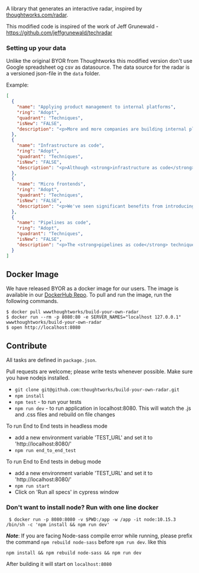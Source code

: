 
A library that generates an interactive radar, inspired by [thoughtworks.com/radar](http://thoughtworks.com/radar).

This modified code is inspired of the work of Jeff Grunewald - https://github.com/jeffgrunewald/techradar

### Setting up your data
Unlike the original BYOR from Thoughtworks this modified version don't use Google spreadsheet og csv as datasource.
The data source for the radar is a versioned json-file in the `data` folder.

Example:

```json
[
  {
    "name": "Applying product management to internal platforms",
    "ring": "Adopt",
    "quadrant": "Techniques",
    "isNew": "FALSE",
    "description": "<p>More and more companies are building internal platforms to roll out new digital solutions quickly and efficiently. Companies that succeed with this strategy are <strong>applying product management to internal platforms</strong>. This means establishing empathy with internal consumers (the development teams) and collaborating with them on the design. Platform product managers create roadmaps and ensure the platform delivers value to the business and enhances the developer experience. Unfortunately, we're also seeing less successful approaches, where teams create a platform in the void, based on unverified assumptions and without internal customers. These platforms, often despite aggressive internal tactics, end up being underutilized and a drain on the organization's delivery capability. As usual, good product management is all about building products that consumers love.</p>"
  },
  {
    "name": "Infrastructure as code",
    "ring": "Adopt",
    "quadrant": "Techniques",
    "isNew": "FALSE",
    "description": "<p>Although <strong>infrastructure as code</strong> is a relatively old technique (we’ve featured it in the Radar in 2011), it has become vitally important in the modern cloud era where the act of setting up infrastructure has become the passing of configuration instructions to a cloud platform. When we say \"as code\" we mean that all the good practices we've learned in the software world should be applied to infrastructure. Using source control, adhering to the <a href=\"https://en.wikipedia.org/wiki/Don%27t_repeat_yourself\">DRY principle</a>, modularization, maintainability, and using automated testing and deployment are all critical practices. Those of us with a deep software and infrastructure background need to empathize with and support colleagues who do not. Saying \"treat infrastructure like code\" isn't enough; we need to ensure the hard-won learnings from the software world are also applied consistently throughout the infrastructure realm.</p>"
  },
  {
    "name": "Micro frontends",
    "ring": "Adopt",
    "quadrant": "Techniques",
    "isNew": "FALSE",
    "description": "<p>We've seen significant benefits from introducing <a href=\"https://martinfowler.com/articles/microservices.html\">microservices</a>, which have allowed teams to scale the delivery of independently deployed and maintained services. Unfortunately, we've also seen many teams create a front-end monolith — a large, entangled browser application that sits on top of the back-end services — largely neutralizing the benefits of microservices. <strong>Micro frontends</strong> have continued to gain in popularity since they were first introduced. We've seen many teams adopt some form of this architecture as a way to manage the complexity of multiple developers and teams contributing to the same user experience. In June of last year, one of the originators of this technique published an <a href=\"https://martinfowler.com/articles/micro-frontends.html\">introductory article</a> that serves as a reference for micro frontends. It shows how this style can be implemented using various web programming mechanisms and builds out an example application using <a href=\"/radar/languages-and-frameworks/react-js\">React.js</a>. We're confident this style will grow in popularity as larger organizations try to decompose UI development across multiple teams.</p>"
  },
  {
    "name": "Pipelines as code",
    "ring": "Adopt",
    "quadrant": "Techniques",
    "isNew": "FALSE",
    "description": "<p>The <strong>pipelines as code</strong> technique emphasizes that the configuration of delivery pipelines that build, test and deploy our applications or infrastructure should be treated as code; they should be placed under source control and modularized in reusable components with automated testing and deployment. As organizations move to decentralized autonomous teams building <a href=\"https://martinfowler.com/articles/microservices.html\">microservices</a> or <a href=\"/radar/techniques/micro-frontends\">micro frontends</a>, the need for engineering practices in managing pipelines as code increases to keep building and deploying software consistent within the organization. This need has given rise to delivery pipeline templates and tooling that enable a standardized way to build and deploy services and applications. Such tools use the <em>declarative delivery pipelines</em> of applications, adopting a pipeline blueprint to execute the underlying tasks for various stages of a delivery lifecycle such as build, test and deployment; and they abstract away implementation details. The ability to build, test and deploy pipelines as code should be one of the evaluation criteria for choosing a CI/CD tool.</p>"
  }
]
```

## Docker Image
We have released BYOR as a docker image for our users. The image is available in our [DockerHub Repo](https://hub.docker.com/r/wwwthoughtworks/build-your-own-radar/). To pull and run the image, run the following commands.

```
$ docker pull wwwthoughtworks/build-your-own-radar
$ docker run --rm -p 8080:80 -e SERVER_NAMES="localhost 127.0.0.1" wwwthoughtworks/build-your-own-radar
$ open http://localhost:8080
```

## Contribute

All tasks are defined in `package.json`.

Pull requests are welcome; please write tests whenever possible. 
Make sure you have nodejs installed.

- `git clone git@github.com:thoughtworks/build-your-own-radar.git`
- `npm install`
- `npm test` - to run your tests
- `npm run dev` - to run application in localhost:8080. This will watch the .js and .css files and rebuild on file changes

To run End to End tests in headless mode
- add a new environment variable 'TEST_URL' and set it to 'http://localhost:8080/'
- `npm run end_to_end_test`

To run End to End tests in debug mode
- add a new environment variable 'TEST_URL' and set it to 'http://localhost:8080/'
- `npm run start`
- Click on 'Run all specs' in cypress window

### Don't want to install node? Run with one line docker

     $ docker run -p 8080:8080 -v $PWD:/app -w /app -it node:10.15.3 /bin/sh -c 'npm install && npm run dev'

***Note***: If you are facing Node-sass compile error while running, please prefix the command `npm rebuild node-sass` before `npm run dev`. like this
```
npm install && npm rebuild node-sass && npm run dev
```

After building it will start on `localhost:8080`

